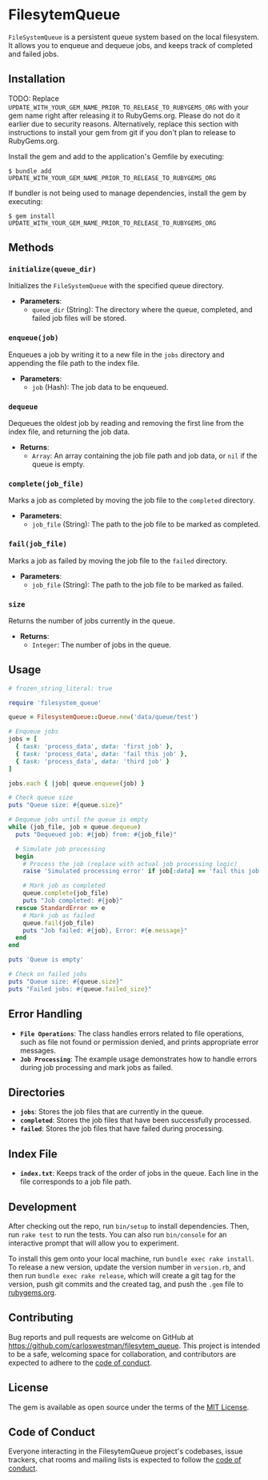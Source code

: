 # FilesytemQueue

`FileSystemQueue` is a persistent queue system based on the local filesystem. It allows you to enqueue and dequeue jobs, and keeps track of completed and failed jobs.

## Installation

TODO: Replace `UPDATE_WITH_YOUR_GEM_NAME_PRIOR_TO_RELEASE_TO_RUBYGEMS_ORG` with your gem name right after releasing it to RubyGems.org. Please do not do it earlier due to security reasons. Alternatively, replace this section with instructions to install your gem from git if you don't plan to release to RubyGems.org.

Install the gem and add to the application's Gemfile by executing:

    $ bundle add UPDATE_WITH_YOUR_GEM_NAME_PRIOR_TO_RELEASE_TO_RUBYGEMS_ORG

If bundler is not being used to manage dependencies, install the gem by executing:

    $ gem install UPDATE_WITH_YOUR_GEM_NAME_PRIOR_TO_RELEASE_TO_RUBYGEMS_ORG

## Methods

### `initialize(queue_dir)`

Initializes the `FileSystemQueue` with the specified queue directory.

- **Parameters**:
  - `queue_dir` (String): The directory where the queue, completed, and failed job files will be stored.

### `enqueue(job)`

Enqueues a job by writing it to a new file in the `jobs` directory and appending the file path to the index file.

- **Parameters**:
  - `job` (Hash): The job data to be enqueued.

### `dequeue`

Dequeues the oldest job by reading and removing the first line from the index file, and returning the job data.

- **Returns**:
  - `Array`: An array containing the job file path and job data, or `nil` if the queue is empty.

### `complete(job_file)`

Marks a job as completed by moving the job file to the `completed` directory.

- **Parameters**:
  - `job_file` (String): The path to the job file to be marked as completed.

### `fail(job_file)`

Marks a job as failed by moving the job file to the `failed` directory.

- **Parameters**:
  - `job_file` (String): The path to the job file to be marked as failed.

### `size`

Returns the number of jobs currently in the queue.

- **Returns**:
  - `Integer`: The number of jobs in the queue.

## Usage

```ruby
# frozen_string_literal: true

require 'filesystem_queue'

queue = FilesystemQueue::Queue.new('data/queue/test')

# Enqueue jobs
jobs = [
  { task: 'process_data', data: 'first job' },
  { task: 'process_data', data: 'fail this job' },
  { task: 'process_data', data: 'third job' }
]

jobs.each { |job| queue.enqueue(job) }

# Check queue size
puts "Queue size: #{queue.size}"

# Dequeue jobs until the queue is empty
while (job_file, job = queue.dequeue)
  puts "Dequeued job: #{job} from: #{job_file}"

  # Simulate job processing
  begin
    # Process the job (replace with actual job processing logic)
    raise 'Simulated processing error' if job[:data] == 'fail this job'

    # Mark job as completed
    queue.complete(job_file)
    puts "Job completed: #{job}"
  rescue StandardError => e
    # Mark job as failed
    queue.fail(job_file)
    puts "Job failed: #{job}, Error: #{e.message}"
  end
end

puts 'Queue is empty'

# Check on failed jobs
puts "Queue size: #{queue.size}"
puts "Failed jobs: #{queue.failed_size}"
```

## Error Handling

- **`File Operations`**: The class handles errors related to file operations, such as file not found or permission denied, and prints appropriate error messages.
- **`Job Processing`**: The example usage demonstrates how to handle errors during job processing and mark jobs as failed.

## Directories

- **`jobs`**: Stores the job files that are currently in the queue.
- **`completed`**: Stores the job files that have been successfully processed.
- **`failed`**: Stores the job files that have failed during processing.

## Index File

- **`index.txt`**: Keeps track of the order of jobs in the queue. Each line in the file corresponds to a job file path.

## Development

After checking out the repo, run `bin/setup` to install dependencies. Then, run `rake test` to run the tests. You can also run `bin/console` for an interactive prompt that will allow you to experiment.

To install this gem onto your local machine, run `bundle exec rake install`. To release a new version, update the version number in `version.rb`, and then run `bundle exec rake release`, which will create a git tag for the version, push git commits and the created tag, and push the `.gem` file to [rubygems.org](https://rubygems.org).

## Contributing

Bug reports and pull requests are welcome on GitHub at https://github.com/carloswestman/filesytem_queue. This project is intended to be a safe, welcoming space for collaboration, and contributors are expected to adhere to the [code of conduct](https://github.com/carloswestman/filesytem_queue/blob/master/CODE_OF_CONDUCT.md).

## License

The gem is available as open source under the terms of the [MIT License](https://opensource.org/licenses/MIT).

## Code of Conduct

Everyone interacting in the FilesytemQueue project's codebases, issue trackers, chat rooms and mailing lists is expected to follow the [code of conduct](https://github.com/carloswestman/filesytem_queue/blob/master/CODE_OF_CONDUCT.md).
